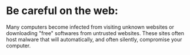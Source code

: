 # Be careful on the web:
Many computers become infected from visiting unknown websites or downloading "free" softwares from untrusted websites. These sites often host malware that will automatically, and often silently, compromise your computer.
